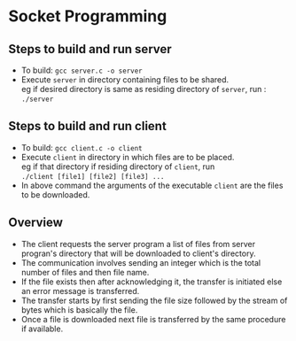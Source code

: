 # Socket Programming

## Steps to build and run server

+ To build: `gcc server.c -o server`
+ Execute `server` in directory containing files to be shared.  
  eg if desired directory is same as residing directory of `server`, run :  
  `./server`

## Steps to build and run client

+ To build: `gcc client.c -o client`
+ Execute `client` in directory in which files are to be placed.  
  eg if that directory if residing directory of `client`, run  
  `./client [file1] [file2] [file3] ...`  
+ In above command the arguments of the executable `client` are the files to be downloaded.

## Overview

+ The client requests the server program a list of files from server progran's directory that will be downloaded to client's directory.
+ The communication involves sending an integer which is the total number of files and then file name.  
+ If the file exists then after acknowledging it, the transfer is initiated else an error message is transferred.
+ The transfer starts by first sending the file size followed by the stream of bytes which is basically the file.
+ Once a file is downloaded next file is transferred by the same procedure if available.
